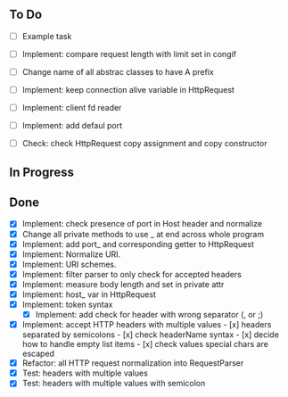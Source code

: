 ## To Do
- [ ] Example task
- [ ] Implement: compare request length with limit set in congif
- [ ] Change name of all abstrac classes to have A prefix
- [ ] Implement: keep connection alive variable in HttpRequest
- [ ] Implement: client fd reader
- [ ] Implement: add defaul port
- [ ] Check: check HttpRequest copy assignment and copy constructor


## In Progress

## Done
- [x] Implement: check presence of port in Host header and normalize
- [x] Change all private methods to use _ at end across whole program
- [x] Implement: add port_ and corresponding getter to HttpRequest
- [x] Implement: Normalize URI.
- [x] Implement: URI schemes. 
- [x] Implement: filter parser to only check for accepted headers 
- [x] Implement: measure body length and set in private attr
- [x] Implement: host_ var in HttpRequest
- [x] Implement: token syntax 
    - [x] Implement: add check for header with wrong separator (, or ;) 
- [x] Implement: accept HTTP headers with multiple values
        - [x] headers separated by semicolons
        - [x] check headerName syntax
        - [x] decide how to handle empty list items
        - [x] check values special chars are escaped
- [x] Refactor: all HTTP request normalization into RequestParser
- [x] Test: headers with multiple values
- [x] Test: headers with multiple values with semicolon
